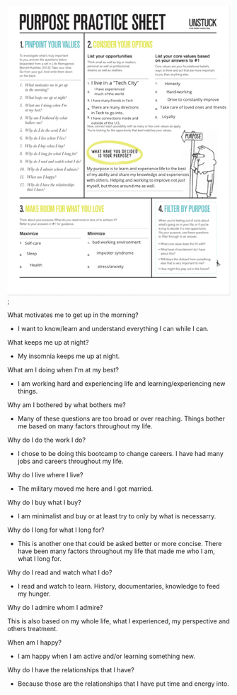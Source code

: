 <!-- ![Workshop #2 Prep - Your Why](../assets/YourWhy.png); -->
![Workshop #2 Prep - Your Why](../../assets/YourWhy.png);

What motivates me to get up in the morning?

* I want to know/learn and understand everything I can while I can.

What keeps me up at night?

* My insomnia keeps me up at night.

What am I doing when I'm at my best?

* I am working hard and experiencing life and learning/experiencing new things.

Why am I bothered by what bothers me?

* Many of these questions are too broad or over reaching. Things bother me based on many factors throughout my life.

Why do I do the work I do?

* I chose to be doing this bootcamp to change careers. I have had many jobs and careers throughout my life.

Why do I live where I live?

* The military moved me here and I got married.

Why do I buy what I buy?

* I am minimalist and buy or at least try to only by what is necessarry.

Why do I long for what I long for?

* This is another one that could be asked better or more concise. There have been many factors throughout my life that made me who I am, what I long for.

Why do I read and watch what I do?

* I read and watch to learn. History, documentaries, knowledge to feed my hunger.

Why do I admire whom I admire?

This is also based on my whole life, what I experienced, my perspective and others treatment.

When am I happy?

* I am happy when I am active and/or learning something new.

Why do I have the relationships that I have?

* Because those are the relationships that I have put time and energy into.
